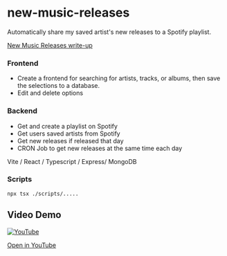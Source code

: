 # new-music-releases

Automatically share my saved artist's new releases to a Spotify playlist.

[New Music Releases write-up](https://michaelsavage.ie/projects/new-music-releases)

### Frontend
- Create a frontend for searching for artists, tracks, or albums, then save the selections to a database.
- Edit and delete options

### Backend 
- Get and create a playlist on Spotify
- Get users saved artists from Spotify
- Get new releases if released that day
- CRON Job to get new releases at the same time each day

Vite / React / Typescript / Express/ MongoDB

### Scripts
`npx tsx ./scripts/.....`


## Video Demo
[![YouTube](http://i.ytimg.com/vi/ZRKtVVj2P0s/hqdefault.jpg)](https://www.youtube.com/watch?v=ZRKtVVj2P0s)

[Open in YouTube](https://www.youtube.com/watch?v=ZRKtVVj2P0s)
